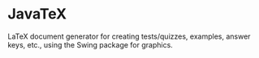 # JavaTeX

LaTeX document generator for creating tests/quizzes, examples, answer keys, etc., using the Swing package for graphics.



